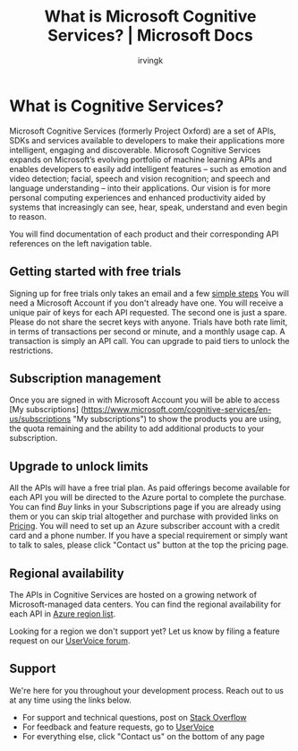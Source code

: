 ﻿---
title: What is Microsoft Cognitive Services? | Microsoft Docs
description: Microsoft Cognitive Services is a set of APIs, SDKs, and services that you can use with Microsoft Azure that make applications more intelligent, engaging, and discoverable.
services: cognitive-services
author: irvingk
manager: gurprep 

ms.service: cognitive-services
ms.component: 
ms.topic: article
ms.date: 01/02/2017
ms.author: irvingk 
---

# What is Cognitive Services?

Microsoft Cognitive Services (formerly Project Oxford) are a set of APIs, SDKs and services available to developers to make their applications more intelligent, engaging and discoverable. Microsoft Cognitive Services expands on Microsoft’s evolving portfolio of machine learning APIs and enables developers to easily add intelligent features – such as emotion and video detection; facial, speech and vision recognition; and speech and language understanding – into their applications. Our vision is for more personal computing experiences and enhanced productivity aided by systems that increasingly can see, hear, speak, understand and even begin to reason.

You will find documentation of each product and their corresponding API references on the left navigation table.

## Getting started with free trials
Signing up for free trials only takes an email and a few [simple steps](https://azure.microsoft.com/try/cognitive-services/ "Sign-up Help") You will need a Microsoft Account if you don't already have one. You will receive a unique pair of keys for each API requested. The second one is just a spare. Please do not share the secret keys with anyone. Trials have both rate limit, in terms of transactions per second or minute, and a monthly usage cap. A transaction is simply an API call. You can upgrade to paid tiers to unlock the restrictions.

## Subscription management
Once you are signed in with Microsoft Account you will be able to access [My subscriptions] (https://www.microsoft.com/cognitive-services/en-us/subscriptions "My subscriptions") to show the products you are using, the quota remaining and the ability to add additional products to your subscription.

## Upgrade to unlock limits
All the APIs will have a free trial plan.  As paid offerings become available for each API you will be directed to the Azure portal to complete the purchase.  You can find *Buy* links in your Subscriptions page if you are already using them or you can skip trial altogether and purchase with provided links on [Pricing](https://www.microsoft.com/cognitive-services/en-us/pricing "pricing").  You will need to set up an Azure subscriber account with a credit card and a phone number. If you have a special requirement or simply want to talk to sales, please click "Contact us" button at the top the pricing page.

## Regional availability
The APIs in Cognitive Services are hosted on a growing network of Microsoft-managed data centers. You can find the regional availability for each API in [Azure region list](https://azure.microsoft.com/regions).
	
Looking for a region we don't support yet? Let us know by filing a feature request on our [UserVoice forum](https://cognitive.uservoice.com/).

## Support
We're here for you throughout your development process. Reach out to us at any time using the links below. 
* For support and technical questions, post on [Stack Overflow](https://stackoverflow.com/questions/tagged/microsoft-cognitive)
* For feedback and feature requests, go to [UserVoice](https://cognitive.uservoice.com/)
* For everything else, click "Contact us" on the bottom of any page
